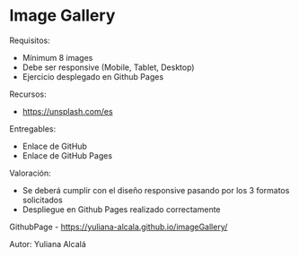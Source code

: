 # Image Gallery

Requisitos:

- Mínimum 8 images
- Debe ser responsive (Mobile, Tablet, Desktop)
- Ejercicio desplegado en Github Pages

Recursos:
- https://unsplash.com/es
  
Entregables:
- Enlace de GitHub
- Enlace de GitHub Pages
  
Valoración:
- Se deberá cumplir con el diseño responsive pasando por los 3 formatos solicitados
- Despliegue en Github Pages realizado correctamente

GithubPage - https://yuliana-alcala.github.io/imageGallery/ 

Autor: Yuliana Alcalá